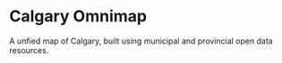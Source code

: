 # Calgary Omnimap
A unfied map of Calgary, built using municipal and provincial open data resources.